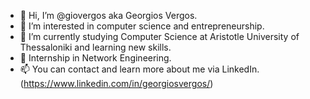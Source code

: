 - 👋 Hi, I’m @giovergos aka Georgios Vergos.
- 👀 I’m interested in computer science and entrepreneurship.
- 🌱 I’m currently studying Computer Science at Aristotle University of Thessaloniki and learning new skills.
- 💼 Internship in Network Engineering.
- 📫 You can contact and learn more about me via LinkedIn. (https://www.linkedin.com/in/georgiosvergos/)
